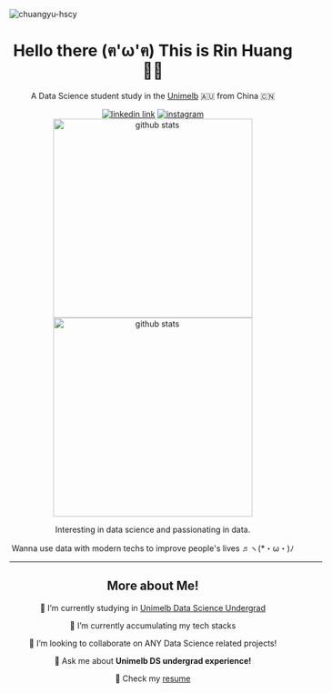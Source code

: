 <p align="left"> <img src="https://komarev.com/ghpvc/?username=chuangyu-hscy&label=Profile%20views&color=0e75b6&style=flat" alt="chuangyu-hscy" /> </p>

<!-- title/welcome words -->
<h1 align='center'>Hello there (ฅ'ω'ฅ) This is Rin Huang 👨‍💻</h1>

<!-- short description -->
<p align='center'>A Data Science student study in the <a href='https://www.unimelb.edu.au/' alt='unimelb'>Unimelb</a> 🇦🇺 from China 🇨🇳</p>

<!-- social media links -->
<div align='center'>
  <a href='https://www.linkedin.com/in/chuangyu-hscy/' alt='rin huang linkedin'><img src='https://img.shields.io/badge/LinkedIn-0077B5?style=for-the-badge&logo=linkedin&logoColor=white' alt='linkedin link'></a>
  <a href='https://www.instagram.com/chuangyu_hscy/' alt='rin huang instagram'><img src='https://img.shields.io/badge/Instagram-E4405F?style=for-the-badge&logo=instagram&logoColor=white' alt='instagram'></a>
</div>

<!-- github stats -->

<div align='center'><img src='https://github-readme-stats.vercel.app/api?username=chuangyu-hscy&show_icons=true&count_private=true&theme=dark' alt='github stats' width='350'></div>


<div align='center'><img src='https://github-profile-summary-cards.vercel.app/api/cards/profile-details?username=chuangyu-hscy&theme=monokai' alt='github stats' width='350'></div>


<div align='center' text-content='justify'>  
  <p>Interesting in data science and passionating in data.</p>
  <p>Wanna use data with modern techs to improve people's lives ♬ヽ(*・ω・)ﾉ  </p>
<div>


<hr align='center' width='550'/>

<h2 align='center'>More about Me!</h2>

<p width='550'>🔭 I’m currently studying in <a href="https://study.unimelb.edu.au/find/courses/major/data-science/" alt="">Unimelb Data Science Undergrad</a></p>

<p>🌱 I’m currently accumulating my tech stacks</p>

<p>👯 I’m looking to collaborate on </b>ANY Data Science related projects!</b></p>

<p>💬 Ask me about <b>Unimelb DS undergrad experience!</b></p>

<p>📄 Check my <a href='https://www.overleaf.com/read/crhyszcrnykm' alt='overleaf resume'>resume</a></p>
